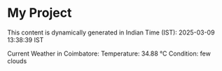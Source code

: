 # My Project

This content is dynamically generated in Indian Time (IST): 2025-03-09 13:38:39 IST


Current Weather in Coimbatore:
Temperature: 34.88 °C
Condition: few clouds

